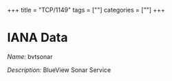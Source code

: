 +++
title = "TCP/1149"
tags = [""]
categories = [""]
+++

# IANA Data

_Name:_ bvtsonar

_Description:_ BlueView Sonar Service

